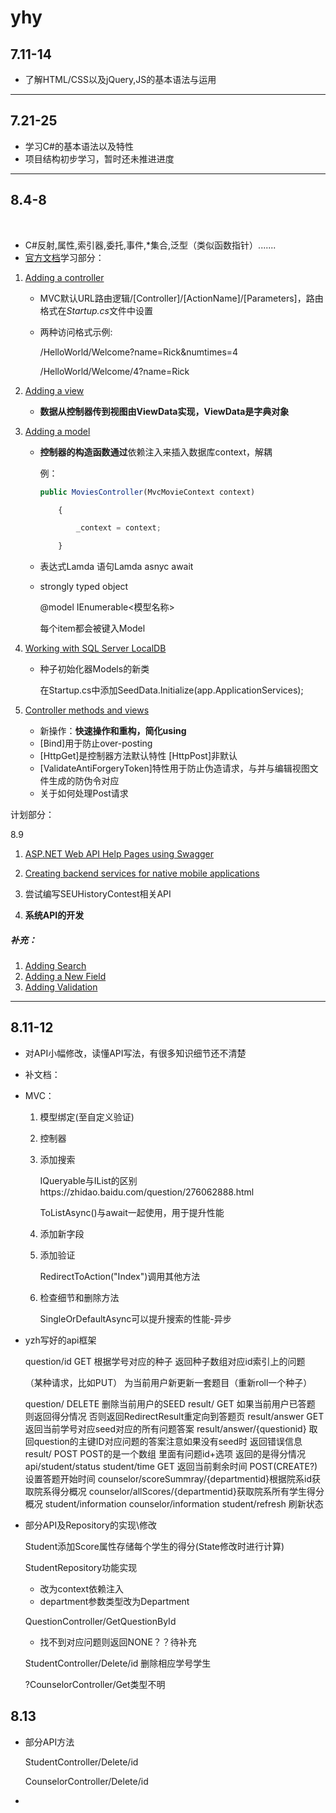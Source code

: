 # yhy

## 7.11-14

  - 了解HTML/CSS以及jQuery,JS的基本语法与运用

------

## 7.21-25

  - 学习C#的基本语法以及特性
  - 项目结构初步学习，暂时还未推进进度

------

## 8.4-8

  ​

  - C#反射,属性,索引器,委托,事件,*集合,泛型（类似函数指针）.......
  - [官方文档](https://docs.microsoft.com/en-us/aspnet/core/tutorials/first-mvc-app/)学习部分：

  1. [Adding a controller](https://docs.microsoft.com/en-us/aspnet/core/tutorials/first-mvc-app/adding-controller)

     - MVC默认URL路由逻辑/[Controller]/[ActionName]/[Parameters]，路由格式在*Startup.cs*文件中设置

     - 两种访问格式示例:

       /HelloWorld/Welcome?name=Rick&numtimes=4 

       /HelloWorld/Welcome/4?name=Rick

  2. [Adding a view](https://docs.microsoft.com/en-us/aspnet/core/tutorials/first-mvc-app/adding-view)

     - **数据从控制器传到视图由ViewData实现，ViewData是字典对象**

  3. [Adding a model](https://docs.microsoft.com/en-us/aspnet/core/tutorials/first-mvc-app/adding-model)

     - **控制器的构造函数通过**依赖注入来插入数据库context，解耦

       例：

       ```javascript
       public MoviesController(MvcMovieContext context)

           {

               _context = context;

           }
       ```

     - 表达式Lamda 语句Lamda   asnyc  await

     - strongly typed object

       @model IEnumerable<模型名称>

       每个item都会被键入Model

  4. [Working with SQL Server LocalDB](https://docs.microsoft.com/en-us/aspnet/core/tutorials/first-mvc-app/working-with-sql)

     - 种子初始化器Models的新类

       在Startup.cs中添加SeedData.Initialize(app.ApplicationServices);

  5. [Controller methods and views](https://docs.microsoft.com/en-us/aspnet/core/tutorials/first-mvc-app/controller-methods-views)

     - 新操作：**快速操作和重构，简化using**
     - [Bind]用于防止over-posting
     - [HttpGet]是控制器方法默认特性   [HttpPost]非默认
     - [ValidateAntiForgeryToken]特性用于防止伪造请求，与并与编辑视图文件生成的防伪令对应
     - 关于如何处理Post请求

计划部分：

8.9

 1. [ASP.NET Web API Help Pages using Swagger](https://docs.microsoft.com/en-us/aspnet/core/tutorials/web-api-help-pages-using-swagger)
 2. [Creating backend services for native mobile applications](https://docs.microsoft.com/en-us/aspnet/core/mobile/native-mobile-backend)
 3. 尝试编写SEUHistoryContest相关API

   1. **系统API的开发**

   ##### 补充：

   1. [Adding Search](https://docs.microsoft.com/en-us/aspnet/core/tutorials/first-mvc-app/search)
   2. [Adding a New Field](https://docs.microsoft.com/en-us/aspnet/core/tutorials/first-mvc-app/new-field)
   3. [Adding Validation](https://docs.microsoft.com/en-us/aspnet/core/tutorials/first-mvc-app/validation)

******

## 8.11-12

* 对API小幅修改，读懂API写法，有很多知识细节还不清楚

* 补文档：

* MVC：

  1.  模型绑定(至自定义验证)

  2. 控制器

  3. 添加搜索

     IQueryable与IList的区别https://zhidao.baidu.com/question/276062888.html

     ToListAsync()与await一起使用，用于提升性能

  4. 添加新字段

  5. 添加验证

     RedirectToAction("Index")调用其他方法

  6. 检查细节和删除方法

     SingleOrDefaultAsync可以提升搜索的性能-异步

* yzh写好的api框架

  question/id GET 根据学号对应的种子 返回种子数组对应id索引上的问题

  （某种请求，比如PUT） 为当前用户新更新一套题目（重新roll一个种子）

  question/ DELETE 删除当前用户的SEED
   result/ GET 如果当前用户已答题 则返回得分情况 否则返回RedirectResult重定向到答题页
   result/answer GET 返回当前学号对应seed对应的所有问题答案
   result/answer/{questionid} 取回question的主键ID对应问题的答案注意如果没有seed时 返回错误信息
   result/ POST POST的是一个数组 里面有问题id+选项    返回的是得分情况
   api/student/status
   student/time  GET 返回当前剩余时间 POST(CREATE?) 设置答题开始时间 
   counselor/scoreSummray/{departmentid}根据院系id获取院系得分概况
   counselor/allScores/{departmentid}获取院系所有学生得分概况
   student/information counselor/information
   student/refresh 刷新状态                  

* 部分API及Repository的实现\修改

  Student添加Score属性存储每个学生的得分(State修改时进行计算)

  StudentRepository功能实现

  * 改为context依赖注入
  * department参数类型改为Department

  QuestionController/GetQuestionById

  * 找不到对应问题则返回NONE？？待补充​​

  StudentController/Delete/id 删除相应学号学生

  ?CounselorController/Get类型不明

## 8.13

* 部分API方法

  StudentController/Delete/id

  CounselorController/Delete/id

* ​

